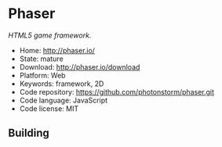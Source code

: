 # Phaser

_HTML5 game framework._

- Home: http://phaser.io/
- State: mature
- Download: http://phaser.io/download
- Platform: Web
- Keywords: framework, 2D
- Code repository: https://github.com/photonstorm/phaser.git
- Code language: JavaScript
- Code license: MIT

## Building
